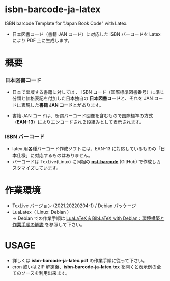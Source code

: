 # isbn-barcode-ja-latex
ISBN barcode Template for "Japan Book Code" with Latex.

- 日本図書コード（書籍 JAN コード）に対応した ISBN バーコードを Latex により PDF 上に生成します。

# 概要

### 日本図書コード
- 日本で出版する書籍に対しては 、 ISBN コード（国際標準図書番号）に準じ分類と価格表記を付加した日本独自の **日本図書コード**と、それを JAN コードに表現した**書籍 JAN コード**とがあります。

- 書籍 JAN コードは、所謂バーコード図像を含むもので国際標準の方式（**EAN-13**）によりエンコードされ２段組みとして表示されます。

### ISBN バーコード
-  latex 用各種バーコード作成ソフトには、EAN-13 に対応しているものの「日本仕様」に対応するものはありません。
- バーコードは TexLive(Linux) に同梱の [**pst-barcode**](https://github.com/bwipp/postscriptbarcode/blob/master/LICENSE) (GitHub) で作成しカスタマイズしています。

# 作業環境
- TexLive バージョン (2021.20220204-1) / Debian パッケージ
- LuaLatex（ Linux: Debian ）  
⇒ Debian での作業手順は [LuaLaTeX & BibLaTeX with Debian：環境構築と作業手順の解説](https://github.com/ru-museum/isbn-barcode-ja-latex/blob/main/latex-with-debian.pdf) を参照して下さい。

# USAGE

- 詳しくは **isbn-barcode-ja-latex.pdf** の作業手順に従って下さい。 
- cron 或いは ZIP 解凍後、**isbn-barcode-ja-latex.tex** を開くと表示例の全てのソースを利用出来ます。
